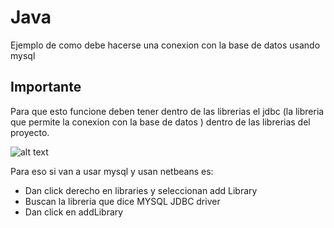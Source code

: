 # Java

Ejemplo de como debe hacerse una conexion con la base de datos usando mysql

## Importante

Para que esto funcione deben tener dentro de las librerias el jdbc (la libreria que permite la conexion con la base de datos ) dentro de las librerias del proyecto. 

![alt text](http://i65.tinypic.com/n2o486.jpg)

Para eso si van a usar mysql y usan netbeans es:
* Dan click derecho en libraries y seleccionan add Library
* Buscan la libreria que dice MYSQL JDBC driver
* Dan click en addLibrary
